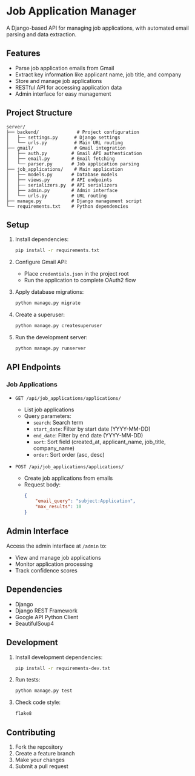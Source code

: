 # Job Application Manager

A Django-based API for managing job applications, with automated email parsing and data extraction.

## Features

- Parse job application emails from Gmail
- Extract key information like applicant name, job title, and company
- Store and manage job applications
- RESTful API for accessing application data
- Admin interface for easy management

## Project Structure

```
server/
├── backend/              # Project configuration
│   ├── settings.py      # Django settings
│   └── urls.py          # Main URL routing
├── gmail/               # Gmail integration
│   ├── auth.py         # Gmail API authentication
│   ├── email.py        # Email fetching
│   └── parser.py       # Job application parsing
├── job_applications/    # Main application
│   ├── models.py       # Database models
│   ├── views.py        # API endpoints
│   ├── serializers.py  # API serializers
│   ├── admin.py        # Admin interface
│   └── urls.py         # URL routing
├── manage.py           # Django management script
└── requirements.txt    # Python dependencies
```

## Setup

1. Install dependencies:
   ```bash
   pip install -r requirements.txt
   ```

2. Configure Gmail API:
   - Place `credentials.json` in the project root
   - Run the application to complete OAuth2 flow

3. Apply database migrations:
   ```bash
   python manage.py migrate
   ```

4. Create a superuser:
   ```bash
   python manage.py createsuperuser
   ```

5. Run the development server:
   ```bash
   python manage.py runserver
   ```

## API Endpoints

### Job Applications

- `GET /api/job_applications/applications/`
  - List job applications
  - Query parameters:
    - `search`: Search term
    - `start_date`: Filter by start date (YYYY-MM-DD)
    - `end_date`: Filter by end date (YYYY-MM-DD)
    - `sort`: Sort field (created_at, applicant_name, job_title, company_name)
    - `order`: Sort order (asc, desc)

- `POST /api/job_applications/applications/`
  - Create job applications from emails
  - Request body:
    ```json
    {
        "email_query": "subject:Application",
        "max_results": 10
    }
    ```

## Admin Interface

Access the admin interface at `/admin` to:
- View and manage job applications
- Monitor application processing
- Track confidence scores

## Dependencies

- Django
- Django REST Framework
- Google API Python Client
- BeautifulSoup4

## Development

1. Install development dependencies:
   ```bash
   pip install -r requirements-dev.txt
   ```

2. Run tests:
   ```bash
   python manage.py test
   ```

3. Check code style:
   ```bash
   flake8
   ```

## Contributing

1. Fork the repository
2. Create a feature branch
3. Make your changes
4. Submit a pull request
